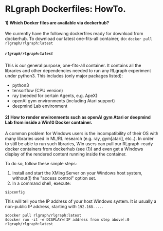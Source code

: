 # RLgraph Dockerfiles: HowTo.

#### 1) Which Docker files are available via dockerhub?
We currently have the following dockerfiles ready for download from dockerhub.
To download our latest one-fits-all container, do:
`docker pull rlgraph/rlgraph:latest`

##### `rlgraph/rlgraph:latest`
This is our general purpose, one-fits-all container. It contains all the libraries
and other dependencies needed to run any RLgraph experiment under python3.
This includes (only major packages listed):
- python3
- tensorflow (CPU version)
- ray (needed for certain Agents, e.g. ApeX)
- openAI gym environments (including Atari support)
- deepmind Lab environment


#### 2) How to render environments such as openAI gym Atari or deepmind Lab from inside a Win10 Docker container.
A common problem for Windows users is the incompatibility of their OS with many
libraries used in ML/RL research (e.g. ray, gym\[atari\], etc..). In order to still be able
to run such libraries, Win users can pull our RLgraph-ready docker containers from dockerhub
(see (1)) and even get a Windows display of the rendered content running inside the container.

To do so, follow these simple steps:
1) Install and start the XMing Server on your Windows host system, without(!) the "access control" option set.
2) In a command shell, execute:
```
$ipconfig
```

This will tell you the IP address of your host Windows system. It is usually
a non-public IP address, starting with `192.168....`.

```
$docker pull rlgraph/rlgraph:latest
$docker run -it -e DISPLAY=[IP address from step above]:0 rlgraph/rlgraph:latest
```

